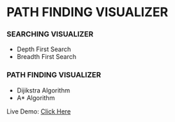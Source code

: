# PATH FINDING VISUALIZER

### SEARCHING VISUALIZER

- Depth First Search
- Breadth First Search

### PATH FINDING VISUALIZER

- Dijikstra Algorithm
- A* Algorithm


Live Demo: <a href = "https://smitbhatt79.github.io/Path-Visualizer/"> Click Here </a>
